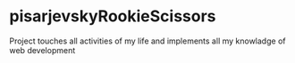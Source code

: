 # pisarjevskyRookieScissors
Project touches all activities of my life and implements all my knowladge of web development
